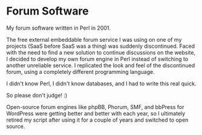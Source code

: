 # Forum Software

My forum software written in Perl in 2001.

The free external embeddable forum service I was using on one of my projects (SaaS before SaaS was a thing) was suddenly discontinued. Faced with the need to find a new solution to continue discussions on the website, I decided to develop my own forum engine in Perl instead of switching to another unreliable service. I replicated the look and feel of the discontinued forum, using a completely different programming language.

I didn't know Perl, I didn't know databases, and I had to write this real quick.

So please don't judge! :)

Open-source forum engines like phpBB, Phorum, SMF, and bbPress for WordPress were getting better and better with each year, so I ultimately retired my script after using it for a couple of years and switched to open source.
